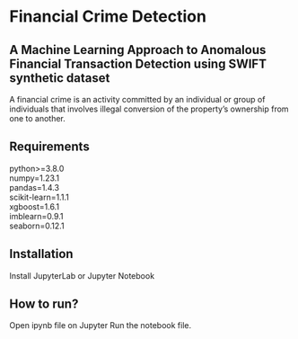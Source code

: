 # Financial Crime Detection
## A Machine Learning Approach to Anomalous Financial Transaction Detection using SWIFT synthetic dataset
A financial crime is an activity committed by an individual or group of individuals that involves illegal conversion of the property’s ownership from one to another.

## Requirements
python>=3.8.0 <br/>
numpy=1.23.1<br/>
pandas=1.4.3<br/>
scikit-learn=1.1.1<br/>
xgboost=1.6.1<br/>
imblearn=0.9.1<br/>
seaborn=0.12.1<br/>

## Installation
Install JupyterLab or Jupyter Notebook

## How to run?
Open ipynb file on Jupyter
Run the notebook file. 
